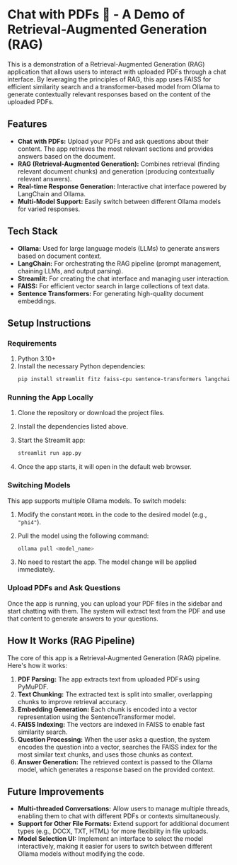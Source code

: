 # Chat with PDFs 📑 - A Demo of Retrieval-Augmented Generation (RAG)

This is a demonstration of a Retrieval-Augmented Generation (RAG) application that allows users to interact with uploaded PDFs through a chat interface. By leveraging the principles of RAG, this app uses FAISS for efficient similarity search and a transformer-based model from Ollama to generate contextually relevant responses based on the content of the uploaded PDFs.

## Features
- **Chat with PDFs:** Upload your PDFs and ask questions about their content. The app retrieves the most relevant sections and provides answers based on the document.
- **RAG (Retrieval-Augmented Generation):** Combines retrieval (finding relevant document chunks) and generation (producing contextually relevant answers).
- **Real-time Response Generation:** Interactive chat interface powered by LangChain and Ollama.
- **Multi-Model Support:** Easily switch between different Ollama models for varied responses.
  
## Tech Stack
- **Ollama:** Used for large language models (LLMs) to generate answers based on document context.
- **LangChain:** For orchestrating the RAG pipeline (prompt management, chaining LLMs, and output parsing).
- **Streamlit:** For creating the chat interface and managing user interaction.
- **FAISS:** For efficient vector search in large collections of text data.
- **Sentence Transformers:** For generating high-quality document embeddings.
  
## Setup Instructions

### Requirements
1. Python 3.10+
2. Install the necessary Python dependencies:
   ```bash
   pip install streamlit fitz faiss-cpu sentence-transformers langchain ollama
    ```

### Running the App Locally

1. Clone the repository or download the project files.
2. Install the dependencies listed above.
3. Start the Streamlit app:

   ```bash
   streamlit run app.py
   ```
4. Once the app starts, it will open in the default web browser.

### Switching Models

This app supports multiple Ollama models. To switch models:

1. Modify the constant `MODEL` in the code to the desired model (e.g., `"phi4"`).
2. Pull the model using the following command:

   ```bash
   ollama pull <model_name>
   ```
3. No need to restart the app. The model change will be applied immediately.

### Upload PDFs and Ask Questions

Once the app is running, you can upload your PDF files in the sidebar and start chatting with them. The system will extract text from the PDF and use that content to generate answers to your questions.

## How It Works (RAG Pipeline)

The core of this app is a Retrieval-Augmented Generation (RAG) pipeline. Here's how it works:

1. **PDF Parsing:** The app extracts text from uploaded PDFs using PyMuPDF.
2. **Text Chunking:** The extracted text is split into smaller, overlapping chunks to improve retrieval accuracy.
3. **Embedding Generation:** Each chunk is encoded into a vector representation using the SentenceTransformer model.
4. **FAISS Indexing:** The vectors are indexed in FAISS to enable fast similarity search.
5. **Question Processing:** When the user asks a question, the system encodes the question into a vector, searches the FAISS index for the most similar text chunks, and uses those chunks as context.
6. **Answer Generation:** The retrieved context is passed to the Ollama model, which generates a response based on the provided context.

## Future Improvements

* **Multi-threaded Conversations:** Allow users to manage multiple threads, enabling them to chat with different PDFs or contexts simultaneously.
* **Support for Other File Formats:** Extend support for additional document types (e.g., DOCX, TXT, HTML) for more flexibility in file uploads.
* **Model Selection UI:** Implement an interface to select the model interactively, making it easier for users to switch between different Ollama models without modifying the code.

